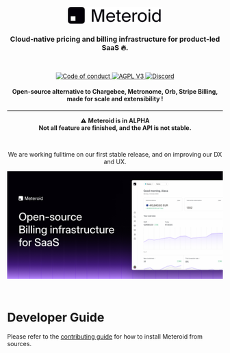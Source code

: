 
<div align="center">
  <a href="https://www.meteroid.com?utm_source=github" target="_blank">
  <picture>
    <source media="(prefers-color-scheme: dark)" srcset="assets/meteroid-logo-wordmark--dark.svg">
    <img alt="Novu Logo" src="assets/meteroid-logo-wordmark--light.svg" width="220"/>
  </picture>
  </a>
</div>


<h3 align="center">
  Cloud-native pricing and billing infrastructure for product-led SaaS 🔥.
</h3>

<br/>

<p align="center">
  <a href="CODE_OF_CONDUCT.md">
    <img src="https://img.shields.io/badge/Contributor%20Covenant-2.0-4baaaa.svg" alt="Code of conduct">
  </a>
  <a href="LICENSE.md">
    <img src="https://img.shields.io/badge/license-AGPL%20V3-blue" alt="AGPL V3">
  </a>
  <a href="https://go.meteroid.com/discord?utm_source=github">
    <img src="https://img.shields.io/discord/1202199422910595155?logo=Discord&logoColor=%23FFFFFF&style=plastic" alt="Discord">
  </a>
</p>


<h4 align="center">
  Open-source alternative to Chargebee, Metronome, Orb, Stripe Billing, made for scale and extensibility !
</h4>

---

<div align="center" flex>
    

  <b>⚠️ Meteroid is in ALPHA </b>
  <br/>
  <b>Not all feature are finished, and the API is not stable. </b>
  
  <br/>
  
  <span>We are working fulltime on our first stable release, and on improving our DX and UX.</span>
</div>



<p align="center">
  <img src="assets/meteroid-banner.png" alt="Meteroid Billing Infrastructure Banner" width="640" >
</p>

<br/>

# Developer Guide

Please refer to the [contributing guide](CONTRIBUTING.md) for how to install Meteroid from sources.
